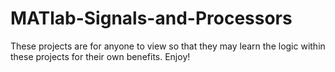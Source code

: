 # MATlab-Signals-and-Processors
These projects are for anyone to view so that they may learn the logic within these projects for their own benefits. Enjoy! 
